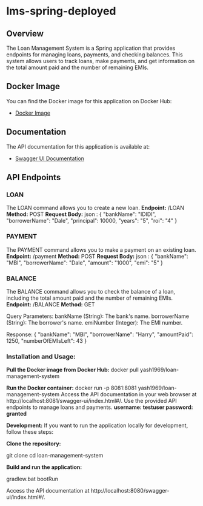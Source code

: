 # lms-spring-deployed

## Overview
The Loan Management System is a Spring application that provides endpoints for managing loans, payments, and checking balances. This system allows users to track loans, make payments, and get information on the total amount paid and the number of remaining EMIs.

## Docker Image
You can find the Docker image for this application on Docker Hub:
- [Docker Image](https://hub.docker.com/r/yash1969/loan-management-system)

## Documentation
The API documentation for this application is available at:
- [Swagger UI Documentation](https://loan-management-system.onrender.com/swagger-ui/index.html#/)

## API Endpoints


### LOAN
The LOAN command allows you to create a new loan.
**Endpoint:** /LOAN
**Method:** POST
**Request Body:**
json : 
{
  "bankName": "IDIDI",
  "borrowerName": "Dale",
  "principal": 10000,
  "years": "5",
  "roi": "4"
}


### PAYMENT
The PAYMENT command allows you to make a payment on an existing loan.
**Endpoint:** /payment
**Method:** POST
**Request Body:**
json :
{
  "bankName": "MBI",
  "borrowerName": "Dale",
  "amount": "1000",
  "emi": "5"
}


### BALANCE
The BALANCE command allows you to check the balance of a loan, including the total amount paid and the number of remaining EMIs.
**Endpoint:** /BALANCE
**Method:** GET

Query Parameters:
bankName (String): The bank's name.
borrowerName (String): The borrower's name.
emiNumber (Integer): The EMI number.

Response:
{
  "bankName": "MBI",
  "borrowerName": "Harry",
  "amountPaid": 1250,
  "numberOfEMIsLeft": 43
}

### Installation and Usage:

**Pull the Docker image from Docker Hub:**
docker pull yash1969/loan-management-system

**Run the Docker container:**
docker run -p 8081:8081 yash1969/loan-management-system
Access the API documentation in your web browser at http://localhost:8081/swagger-ui/index.html#/.
Use the provided API endpoints to manage loans and payments.
**username: testuser
password: granted**

**Development:**
If you want to run the application locally for development, follow these steps:

**Clone the repository:**

git clone <repository-url>
cd loan-management-system

**Build and run the application:**

gradlew.bat bootRun

Access the API documentation at http://localhost:8080/swagger-ui/index.html#/.
